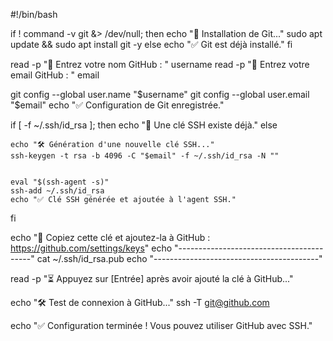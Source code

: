 #!/bin/bash


if ! command -v git &> /dev/null; then
    echo "🔄 Installation de Git..."
    sudo apt update && sudo apt install git -y
else
    echo "✅ Git est déjà installé."
fi


read -p "📝 Entrez votre nom GitHub : " username
read -p "📧 Entrez votre email GitHub : " email


git config --global user.name "$username"
git config --global user.email "$email"
echo "✅ Configuration de Git enregistrée."


if [ -f ~/.ssh/id_rsa ]; then
    echo "🔑 Une clé SSH existe déjà."
else
    
    echo "🛠 Génération d'une nouvelle clé SSH..."
    ssh-keygen -t rsa -b 4096 -C "$email" -f ~/.ssh/id_rsa -N ""

   
    eval "$(ssh-agent -s)"
    ssh-add ~/.ssh/id_rsa
    echo "✅ Clé SSH générée et ajoutée à l'agent SSH."
fi


echo "🚀 Copiez cette clé et ajoutez-la à GitHub : https://github.com/settings/keys"
echo "-----------------------------------------"
cat ~/.ssh/id_rsa.pub
echo "-----------------------------------------"

read -p "⏳ Appuyez sur [Entrée] après avoir ajouté la clé à GitHub..."


echo "🛠 Test de connexion à GitHub..."
ssh -T git@github.com

echo "✅ Configuration terminée ! Vous pouvez utiliser GitHub avec SSH."
